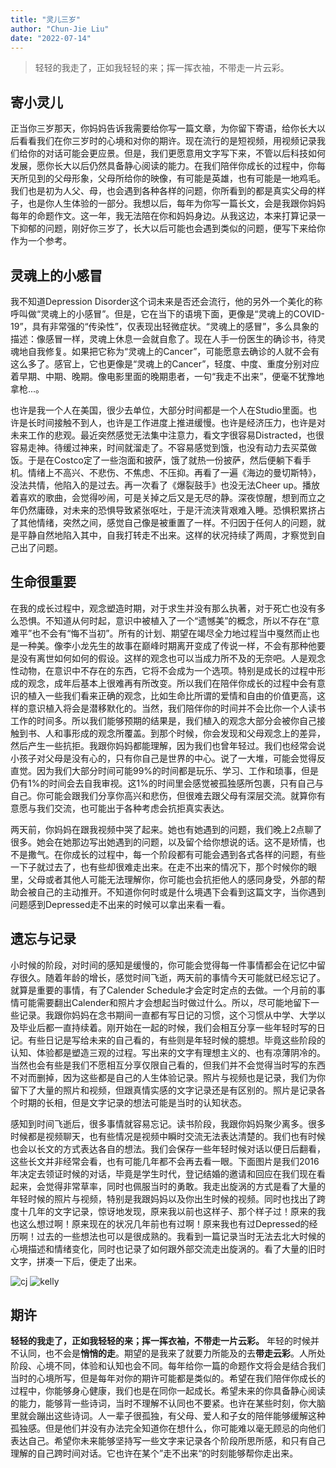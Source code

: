 ```yaml
---
title: "灵儿三岁"
author: "Chun-Jie Liu"
date: "2022-07-14"
---
```


> 轻轻的我走了，正如我轻轻的来；挥一挥衣袖，不带走一片云彩。

## 寄小灵儿

正当你三岁那天，你妈妈告诉我需要给你写一篇文章，为你留下寄语，给你长大以后看看我们在你三岁时的心境和对你的期许。现在流行的是短视频，用视频记录我们给你的对话可能会更应景。但是，我们更愿意用文字写下来，不管以后科技如何发展，愿你长大以后仍然具备静心阅读的能力。在我们陪伴你成长的过程中，你每天所见到的父母形象，父母所给你的映像，有可能是英雄，也有可能是一地鸡毛。我们也是初为人父、母，也会遇到各种各样的问题，你所看到的都是真实父母的样子，也是你人生体验的一部分。我想以后，每年为你写一篇长文，会是我跟你妈妈每年的命题作文。这一年，我无法陪在你和妈妈身边。从我这边，本来打算记录一下抑郁的问题，刚好你三岁了，长大以后可能也会遇到类似的问题，便写下来给你作为一个参考。

## 灵魂上的小感冒

我不知道Depression Disorder这个词未来是否还会流行，他的另外一个美化的称呼叫做“灵魂上的小感冒”。但是，它在当下的语境下面，更像是“灵魂上的COVID-19”，具有非常强的“传染性”，仅表现出轻微症状。“灵魂上的感冒”，多么具象的描述：像感冒一样，灵魂上休息一会就自愈了。现在人手一份医生的确诊书，待灵魂地自我修复。如果把它称为“灵魂上的Cancer”，可能愿意去确诊的人就不会有这么多了。感官上，它也更像是“灵魂上的Cancer”，轻度、中度、重度分别对应着早期、中期、晚期。像电影里面的晚期患者，一句“我走不出来”，便毫不犹豫地拿枪...。

也许是我一个人在美国，很少去单位，大部分时间都是一个人在Studio里面。也许是长时间接触不到人，也许是工作进度上推进缓慢。也许是经济压力，也许是对未来工作的悲观。最近突然感觉无法集中注意力，看文字很容易Distracted，也很容易走神。待缓过神来，时间就溜走了。不容易感觉到饿，也没有动力去买菜做饭。于是在Costco定了一些泡面和披萨，饿了就热一份披萨，然后便躺下看手机。情绪上不高兴、不悲伤、不焦虑、不压抑。再看了一遍《海边的曼切斯特》，没法共情，他陷入的是过去。再一次看了《爆裂鼓手》也没无法Cheer up。播放着喜欢的歌曲，会觉得吵闹，可是关掉之后又是无尽的静。深夜惊醒，想到而立之年仍然庸碌，对未来的恐惧导致紧张呕吐，于是汗流浃背艰难入睡。恐惧积累挤占了其他情绪，突然之间，感觉自己像是被重置了一样。不归因于任何人的问题，就是平静自然地陷入其中，自我打转走不出来。这样的状况持续了两周，才察觉到自己出了问题。

## 生命很重要

在我的成长过程中，观念塑造时期，对于求生并没有那么执著，对于死亡也没有多么恐惧。不知道从何时起，意识中被植入了一个“遗憾美”的概念，所以不存在“意难平”也不会有“悔不当初”。所有的计划、期望在竭尽全力地过程当中戛然而止也是一种美。像李小龙先生的故事在巅峰时期离开变成了传说一样，不会有那种他要是没有离世如何如何的假设。这样的观念也可以当成力所不及的无奈吧。人是观念性动物，在意识中不存在的东西，它将不会成为一个选项。特别是成长的过程中形成的观念，成年后基本上很难再有所改变。所以我们在陪伴你成长的过程中会有意识的植入一些我们看来正确的观念，比如生命比所谓的爱情和自由的价值更高，这样的意识植入将会是潜移默化的。当然，我们陪伴你的时间并不会比你一个人读书工作的时间多。所以我们能够预期的结果是，我们植入的观念大部分会被你自己接触到书、人和事形成的观念所覆盖。到那个时候，你会发现和父母观念上的差异，然后产生一些抗拒。我跟你妈妈都能理解，因为我们也曾年轻过。我们也经常会说小孩子对父母是没有心的，只有你自己是世界的中心。说了一大堆，可能会觉得反直觉。因为我们大部分时间可能99%的时间都是玩乐、学习、工作和琐事，但是仍有1%的时间会去自我审视。这1%的时间里会感觉被孤独感所包裹，只有自己与自己。你可能会跟我们分享你高兴和悲伤，但很难去跟父母有深层交流。就算你有意愿与我们交流，也可能出于各种考虑会抗拒真实表达。

两天前，你妈妈在跟我视频中哭了起来。她也有她遇到的问题，我们晚上2点聊了很多。她会在她那边写出她遇到的问题，以及留个给你想说的话。这不是矫情，也不是撒气。在你成长的过程中，每一个阶段都有可能会遇到各式各样的问题，有些一下子就过去了，也有些却很难走出来。在走不出来的情况下，那个时候你的眼里，父母或者其他人可能无法理解你，你可能也会抗拒他人的感同身受，外部的帮助会被自己的主动推开。不知道你何时或是什么境遇下会看到这篇文字，当你遇到问题感到Depressed走不出来的时候可以拿出来看一看。

## 遗忘与记录

小时候的阶段，对时间的感知是缓慢的，你可能会觉得每一件事情都会在记忆中留存很久。随着年龄的增长，感觉时间飞逝，两天前的事情今天可能就已经忘记了。就算是重要的事情，有了Calender Schedule才会定时定点的去做。一个月前的事情可能需要翻出Calender和照片才会想起当时做过什么。所以，尽可能地留下一些记录。我跟你妈妈在念书期间一直都有写日记的习惯，这个习惯从中学、大学以及毕业后都一直持续着。刚开始在一起的时候，我们会相互分享一些年轻时写的日记。有些日记是写给未来的自己看的，有些则是年轻时候的臆想。毕竟这些阶段的认知、体验都是塑造三观的过程。写出来的文字有理想主义的、也有凉薄阴冷的。当然也会有些是我们不愿相互分享仅限自己看的，但我们并不会觉得当时写的东西不对而删掉，因为这些都是自己的人生体验记录。照片与视频也是记录，我们为你留下了大量的照片和视频，但跟真情实感的文字记录还是有区别的。照片是记录各个时期的长相，但是文字记录的想法可能是当时的认知状态。

感知到时间飞逝后，很多事情就容易忘记。读书阶段，我跟你妈妈聚少离多。很多时候都是视频聊天，也有些情况是视频中瞬时交流无法表达清楚的。我们也有时候也会以长文的方式表达各自的想法。我们会保存一些年轻时候对话以便日后翻看，这些长文并非经常会看，也有可能几年都不会再去看一眼。下面图片是我们2016年决定去领证时候的对话，毕竟是学生时代，登记结婚的邀请和回应在我们现在看起来，会觉得非常草率，同时也佩服当时的勇敢。我走出旋涡的方式是看了大量的年轻时候的照片与视频，特别是我跟妈妈以及你出生时候的视频。同时也找出了跨度十几年的文字记录，惊讶地发现，原来我以前也这样子、那个样子过！原来的我也这么想过啊！原来现在的状况几年前也有过啊！原来我也有过Depressed的经历啊！过去的一些想法也可以是很成熟的。我看到一篇记录当时无法去北大时候的心境描述和情绪变化，同时也记录了如何跟外部交流走出旋涡的。看了大量的旧时文字，拼凑一下后，便走了出来。

![cj](../../../img/a/cj.png) ![kelly](../../../img/a/kelly.png)

## 期许

**轻轻的我走了，正如我轻轻的来；挥一挥衣袖，不带走一片云彩。** 年轻的时候并不认同，也不会是**悄悄的走**。期望的是我来了就要力所能及的去**带走云彩**。人所处阶段、心境不同，体验和认知也会不同。每年给你一篇的命题作文将会是结合我们当时的心境所写，但是每年对你的期许可能都是类似的。希望在我们陪伴你成长的过程中，你能够身心健康，我们也是在同你一起成长。希望未来的你具备静心阅读的能力，能够背一些诗词，当时不理解不认同也不要紧。也许在某些时刻，你大脑里就会蹦出这些诗词。人一辈子很孤独，有父母、爱人和子女的陪伴能够缓解这种孤独感。但是他们并没有办法完全知道你在想什么，你可能难以毫无顾忌的向他们表达自己。希望你未来能够坚持写一些文字来记录各个阶段所思所感，和只有自己理解的自己跨时间对话。它也许在某个”走不出来“的时刻能够帮你走出来。
